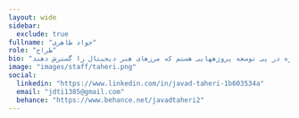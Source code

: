 ```yaml
---
layout: wide
sidebar:
  exclude: true
fullname: "جواد طاهری"
role: "طراح"
bio: "جواد طاهری ، دانشجوی کارشناسی مهندسی کامپیوتر ، با تمرکز بر هنرهای گرافیکی شامل طراحی های گرافیکی و پردازش تصاویر. همواره در پی توسعه پروژههایی هستم که مرزهای هنر دیجیتال را گسترش دهند."
image: "images/staff/taheri.png"
social:
  linkedin: "https://www.linkedin.com/in/javad-taheri-1b603534a"
  email: "jdti1385@gmail.com"
  behance: "https://www.behance.net/javadtaheri2"
---
```


